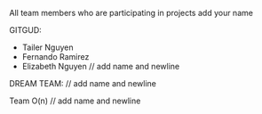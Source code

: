 All team members who are participating in projects add your name

GITGUD:
- Tailer Nguyen
- Fernando Ramirez
- Elizabeth Nguyen
// add name and newline



DREAM TEAM:
// add name and newline




Team O(n)
// add name and newline
